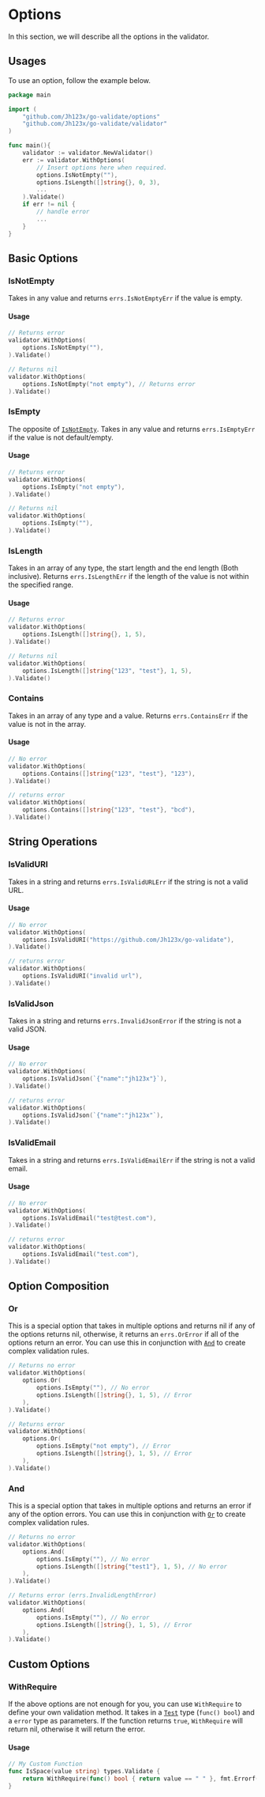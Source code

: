 # Options

In this section, we will describe all the options in the validator.

## Usages

To use an option, follow the example below.

```go
package main

import (
    "github.com/Jh123x/go-validate/options"
    "github.com/Jh123x/go-validate/validator"
)

func main(){
    validator := validator.NewValidator()
	err := validator.WithOptions(
        // Insert options here when required.
		options.IsNotEmpty(""),
		options.IsLength([]string{}, 0, 3),
        ...
	).Validate()
    if err != nil {
        // handle error
        ...
    }
}
```

## Basic Options

### IsNotEmpty

Takes in any value and returns `errs.IsNotEmptyErr` if the value is empty.

#### Usage

```go
// Returns error
validator.WithOptions(
    options.IsNotEmpty(""),
).Validate()

// Returns nil
validator.WithOptions(
    options.IsNotEmpty("not empty"), // Returns error
).Validate()
```

### IsEmpty

The opposite of [`IsNotEmpty`](#isnotempty).
Takes in any value and returns `errs.IsEmptyErr` if the value is not default/empty.

#### Usage

```go
// Returns error
validator.WithOptions(
    options.IsEmpty("not empty"),
).Validate()

// Returns nil
validator.WithOptions(
    options.IsEmpty(""),
).Validate()
```

### IsLength

Takes in an array of any type, the start length and the end length (Both inclusive).
Returns `errs.IsLengthErr` if the length of the value is not within the specified range.

#### Usage

```go
// Returns error
validator.WithOptions(
    options.IsLength([]string{}, 1, 5),
).Validate()

// Returns nil
validator.WithOptions(
    options.IsLength([]string{"123", "test"}, 1, 5),
).Validate()
```

### Contains

Takes in an array of any type and a value. Returns `errs.ContainsErr` if the value is not in the array.

#### Usage

```go
// No error
validator.WithOptions(
    options.Contains([]string{"123", "test"}, "123"),
).Validate()

// returns error
validator.WithOptions(
    options.Contains([]string{"123", "test"}, "bcd"),
).Validate()
```

## String Operations

### IsValidURI

Takes in a string and returns `errs.IsValidURLErr` if the string is not a valid URL.

#### Usage

```go
// No error
validator.WithOptions(
    options.IsValidURI("https://github.com/Jh123x/go-validate"),
).Validate()

// returns error
validator.WithOptions(
    options.IsValidURI("invalid url"),
).Validate()
```

### IsValidJson

Takes in a string and returns `errs.InvalidJsonError` if the string is not a valid JSON.

#### Usage

```go
// No error
validator.WithOptions(
    options.IsValidJson(`{"name":"jh123x"}`),
).Validate()

// returns error
validator.WithOptions(
    options.IsValidJson(`{"name":"jh123x"`),
).Validate()
```

### IsValidEmail

Takes in a string and returns `errs.IsValidEmailErr` if the string is not a valid email.

#### Usage

```go
// No error
validator.WithOptions(
    options.IsValidEmail("test@test.com"),
).Validate()

// returns error
validator.WithOptions(
    options.IsValidEmail("test.com"),
).Validate()
```

## Option Composition

### Or

This is a special option that takes in multiple options and returns nil if any of the options returns nil, otherwise, it returns an `errs.OrError` if all of the options return an error.
You can use this in conjunction with [`And`](#and) to create complex validation rules.

```go
// Returns no error
validator.WithOptions(
    options.Or(
        options.IsEmpty(""), // No error
        options.IsLength([]string{}, 1, 5), // Error
    ),
).Validate()

// Returns error
validator.WithOptions(
    options.Or(
        options.IsEmpty("not empty"), // Error
        options.IsLength([]string{}, 1, 5), // Error
    ),
).Validate()
```

### And

This is a special option that takes in multiple options and returns an error if any of the option errors.
You can use this in conjunction with [`Or`](#or) to create complex validation rules.

```go
// Returns no error
validator.WithOptions(
    options.And(
        options.IsEmpty(""), // No error
        options.IsLength([]string{"test1"}, 1, 5), // No error
    ),
).Validate()

// Returns error (errs.InvalidLengthError)
validator.WithOptions(
    options.And(
        options.IsEmpty(""), // No error
        options.IsLength([]string{}, 1, 5), // Error
    ),
).Validate()
```

## Custom Options

### WithRequire

If the above options are not enough for you, you can use `WithRequire` to define your own validation method.
It takes in a [`Test`](../ttypes/types.go) type (`func() bool`) and a `error` type as parameters. If the function returns `true`, `WithRequire` will return nil, otherwise it will return the error.

#### Usage

```go
// My Custom Function
func IsSpace(value string) types.Validate {
	return WithRequire(func() bool { return value == " " }, fmt.Errorf("value is not space"))
}
```

